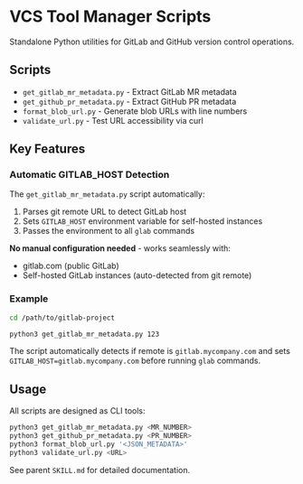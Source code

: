 # VCS Tool Manager Scripts

Standalone Python utilities for GitLab and GitHub version control operations.

## Scripts

- `get_gitlab_mr_metadata.py` - Extract GitLab MR metadata
- `get_github_pr_metadata.py` - Extract GitHub PR metadata
- `format_blob_url.py` - Generate blob URLs with line numbers
- `validate_url.py` - Test URL accessibility via curl

## Key Features

### Automatic GITLAB_HOST Detection

The `get_gitlab_mr_metadata.py` script automatically:

1. Parses git remote URL to detect GitLab host
2. Sets `GITLAB_HOST` environment variable for self-hosted instances
3. Passes the environment to all `glab` commands

**No manual configuration needed** - works seamlessly with:

- gitlab.com (public GitLab)
- Self-hosted GitLab instances (auto-detected from git remote)

### Example

```bash
cd /path/to/gitlab-project

python3 get_gitlab_mr_metadata.py 123
```

The script automatically detects if remote is `gitlab.mycompany.com` and sets `GITLAB_HOST=gitlab.mycompany.com` before running `glab` commands.

## Usage

All scripts are designed as CLI tools:

```bash
python3 get_gitlab_mr_metadata.py <MR_NUMBER>
python3 get_github_pr_metadata.py <PR_NUMBER>
python3 format_blob_url.py '<JSON_METADATA>'
python3 validate_url.py <URL>
```

See parent `SKILL.md` for detailed documentation.
